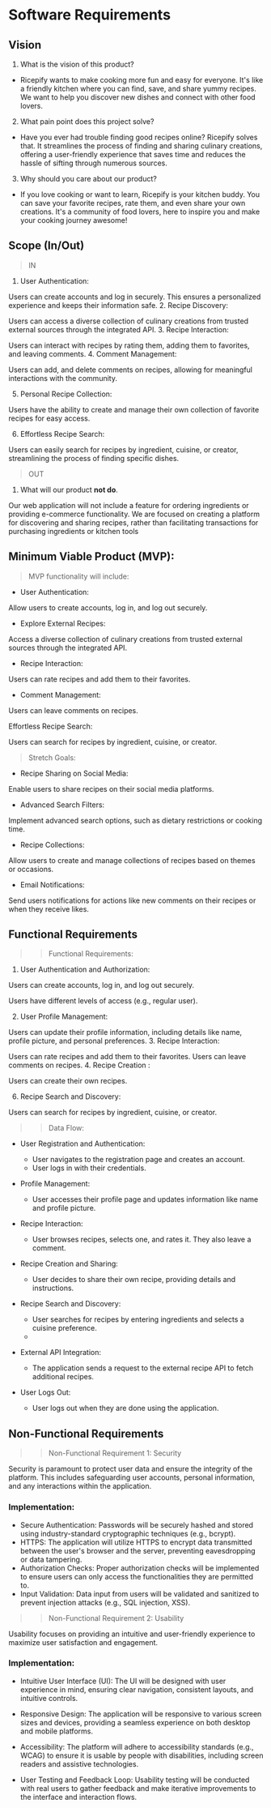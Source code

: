 # Software Requirements
## Vision
1. What is the vision of this product? 
 - Ricepify wants to make cooking more fun and easy for everyone. It's like a friendly kitchen where you can find, save, and share yummy recipes. We want to help you discover new dishes and connect with other food lovers.
2. What pain point does this project solve?
 - Have you ever had trouble finding good recipes online? Ricepify solves that. It streamlines the process of finding and sharing culinary creations, offering a user-friendly experience that saves time and reduces the hassle of sifting through numerous sources.
3. Why should you care about our product?

 - If you love cooking or want to learn, Ricepify is your kitchen buddy. You can save your favorite recipes, rate them, and even share your own creations. It's a community of food lovers, here to inspire you and make your cooking journey awesome!


## Scope (In/Out)
> IN
1. User Authentication:

Users can create accounts and log in securely. This ensures a personalized experience and keeps their information safe.
2. Recipe Discovery:

Users can access a diverse collection of culinary creations from trusted external sources through the integrated API.
3. Recipe Interaction:

Users can interact with recipes by rating them, adding them to favorites, and leaving comments.
4. Comment Management:


Users can add, and delete comments on recipes, allowing for meaningful interactions with the community.

5. Personal Recipe Collection:

Users have the ability to create and manage their own collection of favorite recipes for easy access.

6. Effortless Recipe Search:

Users can easily search for recipes by ingredient, cuisine, or creator, streamlining the process of finding specific dishes.

> OUT
1. What will our product **not do**.

Our web application will not include a feature for ordering ingredients or providing e-commerce functionality. We are focused on creating a platform for discovering and sharing recipes, rather than facilitating transactions for purchasing ingredients or kitchen tools

## Minimum Viable Product (MVP):
> MVP functionality will include:

- User Authentication:

Allow users to create accounts, log in, and log out securely.
- Explore External Recipes:

Access a diverse collection of culinary creations from trusted external sources through the integrated API.
- Recipe Interaction:

Users can rate recipes and add them to their favorites.
- Comment Management:

Users can leave comments on recipes.

Effortless Recipe Search:

Users can search for recipes by ingredient, cuisine, or creator.

> Stretch Goals:

- Recipe Sharing on Social Media:

Enable users to share recipes on their social media platforms.
- Advanced Search Filters:

Implement advanced search options, such as dietary restrictions or cooking time.
- Recipe Collections:

Allow users to create and manage collections of recipes based on themes or occasions.
- Email Notifications:

Send users notifications for actions like new comments on their recipes or when they receive likes.


## Functional Requirements

>> Functional Requirements:

1. User Authentication and Authorization:

Users can create accounts, log in, and log out securely.

Users have different levels of access (e.g., regular user).

2. User Profile Management:

Users can update their profile information, including details like name, profile picture, and personal preferences.
3. Recipe Interaction:

Users can rate recipes and add them to their favorites.
Users can leave comments on recipes.
4. Recipe Creation :

Users can create their own recipes.



6. Recipe Search and Discovery:

Users can search for recipes by ingredient, cuisine, or creator.

>> Data Flow:

- User Registration and Authentication:

   - User navigates to the registration page and creates an account.
   - User logs in with their credentials.
- Profile Management:

   - User accesses their profile page and updates information like name and profile picture.
- Recipe Interaction:

   - User browses recipes, selects one, and rates it. They also leave a comment.
- Recipe Creation and Sharing:

   - User decides to share their own recipe, providing details and instructions.
- Recipe Search and Discovery:

  - User searches for recipes by entering ingredients and selects a cuisine preference.
  - 
- External API Integration:

   - The application sends a request to the external recipe API to fetch additional recipes.

- User Logs Out:

   - User logs out when they are done using the application.



## Non-Functional Requirements

>> Non-Functional Requirement 1: Security

Security is paramount to protect user data and ensure the integrity of the platform. This includes safeguarding user accounts, personal information, and any interactions within the application.

### Implementation:

- Secure Authentication: Passwords will be securely hashed and stored using industry-standard cryptographic techniques (e.g., bcrypt).
- HTTPS: The application will utilize HTTPS to encrypt data transmitted between the user's browser and the server, preventing eavesdropping or data tampering.
- Authorization Checks: Proper authorization checks will be implemented to ensure users can only access the functionalities they are permitted to.
- Input Validation: Data input from users will be validated and sanitized to prevent injection attacks (e.g., SQL injection, XSS).

>> Non-Functional Requirement 2: Usability

 Usability focuses on providing an intuitive and user-friendly experience to maximize user satisfaction and engagement.

### Implementation:

- Intuitive User Interface (UI): The UI will be designed with user experience in mind, ensuring clear navigation, consistent layouts, and intuitive controls.
- Responsive Design: The application will be responsive to various screen sizes and devices, providing a seamless experience on both desktop and mobile platforms.
- Accessibility: The platform will adhere to accessibility standards (e.g., WCAG) to ensure it is usable by people with disabilities, including screen readers and assistive technologies.

- User Testing and Feedback Loop: Usability testing will be conducted with real users to gather feedback and make iterative improvements to the interface and interaction flows.

